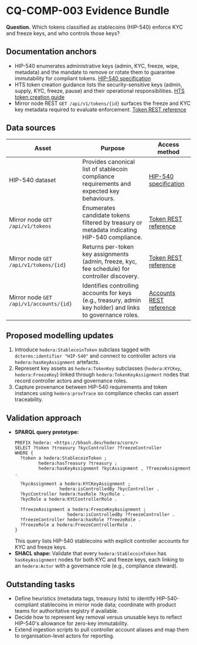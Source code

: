 # CQ-COMP-003 Evidence Bundle

**Question.** Which tokens classified as stablecoins (HIP-540) enforce KYC and freeze keys, and who controls those keys?

## Documentation anchors

* HIP-540 enumerates administrative keys (admin, KYC, freeze, wipe, metadata) and the mandate to remove or rotate them to guarantee immutability for compliant tokens. [HIP-540 specification](https://raw.githubusercontent.com/hiero-ledger/hiero-improvement-proposals/main/HIP/hip-540.md)
* HTS token creation guidance lists the security-sensitive keys (admin, supply, KYC, freeze, pause) and their operational responsibilities. [HTS token creation guide](https://raw.githubusercontent.com/hashgraph/hedera-docs/main/core-concepts/tokens/hedera-token-service-hts-native-tokenization/token-creation.md)
* Mirror node REST `GET /api/v1/tokens/{id}` surfaces the freeze and KYC key metadata required to evaluate enforcement. [Token REST reference](https://raw.githubusercontent.com/hashgraph/hedera-docs/main/sdks-and-apis/rest-api/token.md)

## Data sources

| Asset | Purpose | Access method |
| ----- | ------- | ------------- |
| HIP-540 dataset | Provides canonical list of stablecoin compliance requirements and expected key behaviours. | [HIP-540 specification](https://raw.githubusercontent.com/hiero-ledger/hiero-improvement-proposals/main/HIP/hip-540.md) |
| Mirror node `GET /api/v1/tokens` | Enumerates candidate tokens filtered by treasury or metadata indicating HIP-540 compliance. | [Token REST reference](https://raw.githubusercontent.com/hashgraph/hedera-docs/main/sdks-and-apis/rest-api/token.md) |
| Mirror node `GET /api/v1/tokens/{id}` | Returns per-token key assignments (admin, freeze, kyc, fee schedule) for controller discovery. | [Token REST reference](https://raw.githubusercontent.com/hashgraph/hedera-docs/main/sdks-and-apis/rest-api/token.md) |
| Mirror node `GET /api/v1/accounts/{id}` | Identifies controlling accounts for keys (e.g., treasury, admin key holder) and links to governance roles. | [Accounts REST reference](https://raw.githubusercontent.com/hashgraph/hedera-docs/main/sdks-and-apis/rest-api/accounts.md) |

## Proposed modelling updates

1. Introduce `hedera:StablecoinToken` subclass tagged with `dcterms:identifier "HIP-540"` and connect to controller actors via `hedera:hasKeyAssignment` artefacts.
2. Represent key assets as `hedera:TokenKey` subclasses (`hedera:KYCKey`, `hedera:FreezeKey`) linked through `hedera:TokenKeyAssignment` nodes that record controller actors and governance roles.
3. Capture provenance between HIP-540 requirements and token instances using `hedera:provTrace` so compliance checks can assert traceability.

## Validation approach

* **SPARQL query prototype:**
  ```sparql
  PREFIX hedera: <https://bhash.dev/hedera/core/>
  SELECT ?token ?treasury ?kycController ?freezeController
  WHERE {
    ?token a hedera:StablecoinToken ;
           hedera:hasTreasury ?treasury ;
           hedera:hasKeyAssignment ?kycAssignment , ?freezeAssignment .

    ?kycAssignment a hedera:KYCKeyAssignment ;
                   hedera:isControlledBy ?kycController .
    ?kycController hedera:hasRole ?kycRole .
    ?kycRole a hedera:KYCControllerRole .

    ?freezeAssignment a hedera:FreezeKeyAssignment ;
                      hedera:isControlledBy ?freezeController .
    ?freezeController hedera:hasRole ?freezeRole .
    ?freezeRole a hedera:FreezeControllerRole .
  }
  ```
  This query lists HIP-540 stablecoins with explicit controller accounts for KYC and freeze keys.
* **SHACL shape:** Validate that every `hedera:StablecoinToken` has `hasKeyAssignment` nodes for both KYC and freeze keys, each linking to an `hedera:Actor` with a governance role (e.g., compliance steward).

## Outstanding tasks

* Define heuristics (metadata tags, treasury lists) to identify HIP-540-compliant stablecoins in mirror node data; coordinate with product teams for authoritative registry if available.
* Decide how to represent key removal versus unusable keys to reflect HIP-540's allowance for zero-key immutability.
* Extend ingestion scripts to pull controller account aliases and map them to organisation-level actors for reporting.
